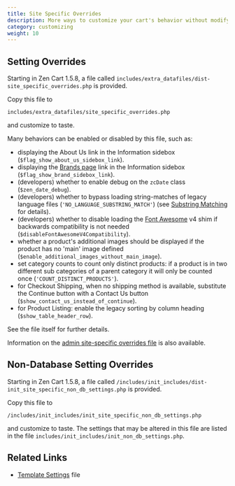 ```yaml
---
title: Site Specific Overrides 
description: More ways to customize your cart's behavior without modifying core files
category: customizing
weight: 10
---
```


## Setting Overrides 

Starting in Zen Cart 1.5.8, a file called `includes/extra_datafiles/dist-site_specific_overrides.php` is provided.  

Copy this file to 

`includes/extra_datafiles/site_specific_overrides.php`

and customize to taste. 

Many behaviors can be enabled or disabled by this file, such as:

- displaying the About Us link in the Information sidebox (```$flag_show_about_us_sidebox_link```).
- displaying the [Brands page](/user/storefront_pages/brands/) link in the Information sidebox (```$flag_show_brand_sidebox_link```).
- (developers) whether to enable debug on the `zcDate` class (```$zen_date_debug```).
- (developers) whether to bypass loading string-matches of legacy language files (```'NO_LANGUAGE_SUBSTRING_MATCH'```)  (see [Substring Matching](/dev/code/158_order_language_files/) for details).
- (developers) whether to disable loading the [Font Awesome](/user/template/font_awesome/) v4 shim if backwards compatibility is not needed (```$disableFontAwesomeV4Compatibility```).
- whether a product's additional images should be displayed if the product has no 'main' image defined (```$enable_additional_images_without_main_image```).
- set category counts to count only distinct products: if a product is in two different sub categories of a parent category it will only be counted once (```'COUNT_DISTINCT_PRODUCTS'```).
- for Checkout Shipping, when no shipping method is available, substitute the Continue button with a Contact Us button (```$show_contact_us_instead_of_continue```).
- for Product Listing: enable the legacy sorting by column heading (```$show_table_header_row```).

See the file itself for further details.

Information on the [admin site-specific overrides file](/user/admin/site_specific_overrides/) is also available. 

## Non-Database Setting Overrides 

Starting in Zen Cart 1.5.8, a file called `/includes/init_includes/dist-init_site_specific_non_db_settings.php` is provided.  

Copy this file to 

`/includes/init_includes/init_site_specific_non_db_settings.php`

and customize to taste. The settings that may be altered in this file are listed in the file `includes/init_includes/init_non_db_settings.php`.

## Related Links 
- [Template Settings](/dev/code/template_settings/) file

